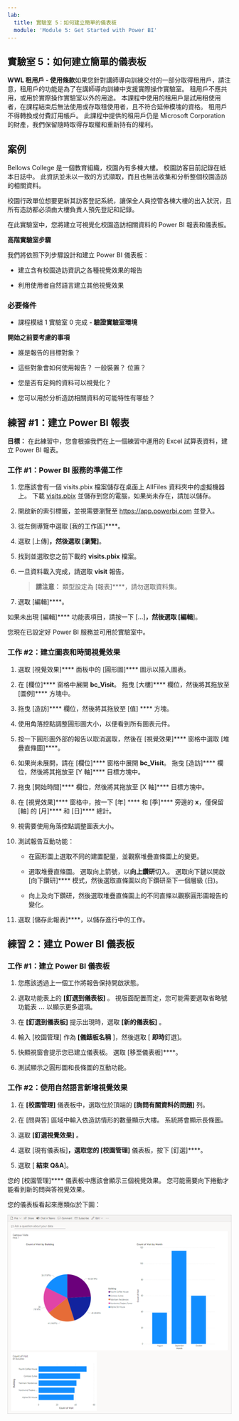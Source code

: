 ```yaml
---
lab:
  title: 實驗室 5：如何建立簡單的儀表板
  module: 'Module 5: Get Started with Power BI'
---
```


## 實驗室 5：如何建立簡單的儀表板

**WWL 租用戶 - 使用條款**如果您針對講師導向訓練交付的一部分取得租用戶，請注意，租用戶的功能是為了在講師導向訓練中支援實際操作實驗室。 租用戶不應共用，或用於實際操作實驗室以外的用途。 本課程中使用的租用戶是試用租使用者，在課程結束后無法使用或存取租使用者，且不符合延伸模塊的資格。 租用戶不得轉換成付費訂用帳戶。 此課程中提供的租用戶仍是 Microsoft Corporation 的財產，我們保留隨時取得存取權和重新持有的權利。 

## 案例

Bellows College 是一個教育組織，校園內有多棟大樓。 校園訪客目前記錄在紙本日誌中。 此資訊並未以一致的方式擷取，而且也無法收集和分析整個校園造訪的相關資料。

校園行政單位想要更新其訪客登記系統，讓保全人員控管各棟大樓的出入狀況，且所有造訪都必須由大樓負責人預先登記和記錄。

在此實驗室中，您將建立可視覺化校園造訪相關資料的 Power BI 報表和儀表板。

**高階實驗室步驟**

我們將依照下列步驟設計和建立 Power BI 儀表板：

- 建立含有校園造訪資訊之各種視覺效果的報告

- 利用使用者自然語言建立其他視覺效果

### 必要條件

- 課程模組 1 實驗室 0 完成 **- 驗證實驗室環境**

**開始之前要考慮的事項**

- 誰是報告的目標對象？

- 這些對象會如何使用報告？ 一般裝置？ 位置？

- 您是否有足夠的資料可以視覺化？

- 您可以用於分析造訪相關資料的可能特性有哪些？

## 練習 #1：建立 Power BI 報表

**目標：** 在此練習中，您會根據我們在上一個練習中運用的 Excel 試算表資料，建立 Power BI 報表。

### 工作 #1：Power BI 服務的準備工作

1. 您應該會有一個 visits.pbix 檔案儲存在桌面上 AllFiles 資料夾中的虛擬機器上。 下載 [visits.pbix](https://github.com/MicrosoftLearning/PL-900-Microsoft-Power-Platform-Fundamentals/raw/master/Allfiles/visits.pbix) 並儲存到您的電腦，如果尚未存在，請加以儲存。

1. 開啟新的索引標籤，並視需要瀏覽至 https://app.powerbi.com 並登入。

1. 從左側導覽中選取 [我的工作區]****。

1. 選取 [上傳]****，然後選取 [瀏覽]****。

1. 找到並選取您之前下載的 **visits.pbix** 檔案。

1. 一旦資料載入完成，請選取 **visit** 報告。

    >**請注意：** 類型設定為 [報表]****，請勿選取資料集。

1. 選取 [編輯]****。

如果未出現 [編輯]**** 功能表項目，請按一下 […]****，然後選取 [編輯****]。

您現在已設定好 Power BI 服務並可用於實驗室中。

### 工作 #2：建立圖表和時間視覺效果

1. 選取 [視覺效果]****  面板中的 [圓形圖]**** 圖示以插入圖表。

1. 在 [欄位]****  窗格中展開 **bc_Visit**。 拖曳 [大樓]**** 欄位，然後將其拖放至 [圖例]**** 方塊中。

1. 拖曳 [造訪]**** 欄位，然後將其拖放至 [值] **** 方塊。

1. 使用角落控點調整圓形圖大小，以便看到所有圖表元件。

1. 按一下圓形圖外部的報告以取消選取，然後在 [視覺效果]**** 窗格中選取 [堆疊直條圖]****。

1. 如果尚未展開，請在 [欄位]**** 窗格中展開 **bc_Visit**。 拖曳 [造訪]**** 欄位，然後將其拖放至 [Y 軸]**** 目標方塊中。

1. 拖曳 [開始時間]**** 欄位，然後將其拖放至 [X 軸]**** 目標方塊中。

1. 在 [視覺效果]**** 窗格中，按一下 [年] **** 和 [季]**** 旁邊的 **x**，僅保留 [軸] 的 [月]**** 和 [日]**** 總計。

1. 視需要使用角落控點調整圖表大小。

1. 測試報告互動功能：

    - 在圓形圖上選取不同的建置配量，並觀察堆疊直條圖上的變更。

    - 選取堆疊直條圖。 選取向上箭號，以**向上鑽研**切入。 選取向下鍵以開啟 [向下鑽研]**** 模式，然後選取直條圖以向下鑽研至下一個層級 (日)。

    - 向上及向下鑽研，然後選取堆疊直條圖上的不同直條以觀察圓形圖報告的變化。

1. 選取 [儲存此報表]****，以儲存進行中的工作。

## 練習 2：建立 Power BI 儀表板

### 工作 #1：建立 Power BI 儀表板

1. 您應該透過上一個工作將報告保持開啟狀態。

1. 選取功能表上的 **[釘選到儀表板]** 。 視版面配置而定，您可能需要選取省略號功能表 **...** 以顯示更多選項。

1. 在 **[釘選到儀表板]** 提示出現時，選取 **[新的儀表板]** 。

1. 輸入 [校園管理] 作為 **[儀錶板名稱** ]，然後選取 [ **即時**釘選]。

1. 快顯視窗會提示您已建立儀表板。 選取 [移至儀表板]****。

1. 測試顯示之圓形圖和長條圖的互動功能。

### 工作 #2：使用自然語言新增視覺效果

1. 在 **[校園管理]** 儀表板中，選取位於頂端的 **[詢問有關資料的問題]** 列。

1. 在 [問與答] 區域中輸入依造訪情形的數量顯示大樓。 系統將會顯示長條圖。

1. 選取 **[釘選視覺效果]** 。

1. 選取 [現有儀表板]****，選取您的 [校園管理]**** 儀表板，按下 [釘選]****。

1. 選取 [ **結束 Q&amp;A**]。

您的 [校園管理]**** 儀表板中應該會顯示三個視覺效果。 您可能需要向下捲動才能看到新的問與答視覺效果。

您的儀表板看起來應類似於下圖：

[![剛才建立儀錶板的螢幕快照](media/lab-5-power-bi-01.png)](https://github.com/MicrosoftLearning/PL-900-Microsoft-Power-Platform-Fundamentals/blob/master/Instructions/Labs/media/5-powerbi-result.png)

 

